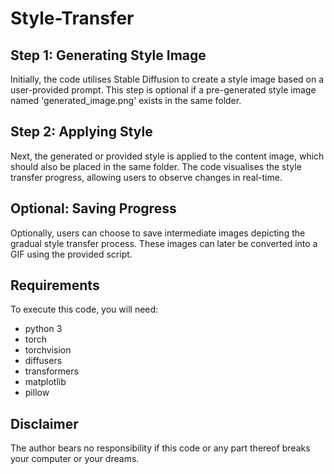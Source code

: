 # Style-Transfer
## Step 1: Generating Style Image
Initially, the code utilises Stable Diffusion to create a style image based on a user-provided prompt. This step is optional if a pre-generated style image named 'generated_image.png' exists in the same folder.
## Step 2: Applying Style
Next, the generated or provided style is applied to the content image, which should also be placed in the same folder. The code visualises the style transfer progress, allowing users to observe changes in real-time.
## Optional: Saving Progress
Optionally, users can choose to save intermediate images depicting the gradual style transfer process. These images can later be converted into a GIF using the provided script.

## Requirements
To execute this code, you will need:
- python 3
- torch
- torchvision
- diffusers
- transformers
- matplotlib
- pillow

## Disclaimer
The author bears no responsibility if this code or any part thereof breaks your computer or your dreams.
